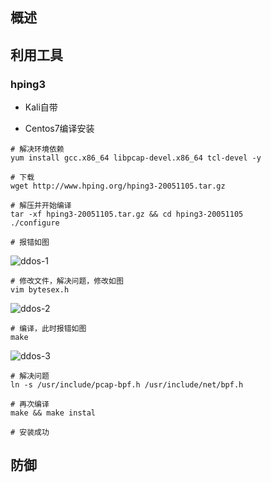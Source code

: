 ## 概述

## 利用工具
### hping3
* Kali自带

* Centos7编译安装

```
# 解决环境依赖
yum install gcc.x86_64 libpcap-devel.x86_64 tcl-devel -y

# 下载
wget http://www.hping.org/hping3-20051105.tar.gz

# 解压并开始编译
tar -xf hping3-20051105.tar.gz && cd hping3-20051105
./configure

# 报错如图
```

![ddos-1](https://github.com/bloodzer0/Enterprise_Security_Build--Open_Source/blob/master/Infrastructure%20Security/Network%20Security/DoS%20DDoS%20CC/img/ddos-1.png)

```
# 修改文件，解决问题，修改如图
vim bytesex.h
```

![ddos-2](https://github.com/bloodzer0/Enterprise_Security_Build--Open_Source/blob/master/Infrastructure%20Security/Network%20Security/DoS%20DDoS%20CC/img/ddos-2.png)

```
# 编译，此时报错如图
make
```

![ddos-3](https://github.com/bloodzer0/Enterprise_Security_Build--Open_Source/blob/master/Infrastructure%20Security/Network%20Security/DoS%20DDoS%20CC/img/ddos-3.png)

```
# 解决问题
ln -s /usr/include/pcap-bpf.h /usr/include/net/bpf.h

# 再次编译
make && make instal

# 安装成功
```

## 防御
